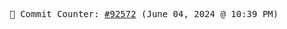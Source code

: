 <p align="center">
    <samp>
        📮 Commit Counter: <a href="https://github.com/Javascript-void0/Javascript-void0/commits/main">#92572</a> (June 04, 2024 @ 10:39 PM)
    </samp>
</p>